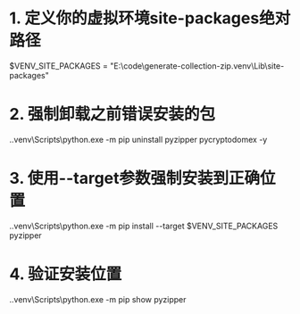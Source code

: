 # 1. 定义你的虚拟环境site-packages绝对路径
$VENV_SITE_PACKAGES = "E:\code\generate-collection-zip\.venv\Lib\site-packages"

# 2. 强制卸载之前错误安装的包
.\.venv\Scripts\python.exe -m pip uninstall pyzipper pycryptodomex -y

# 3. 使用--target参数强制安装到正确位置
.\.venv\Scripts\python.exe -m pip install --target $VENV_SITE_PACKAGES pyzipper

# 4. 验证安装位置
.\.venv\Scripts\python.exe -m pip show pyzipper